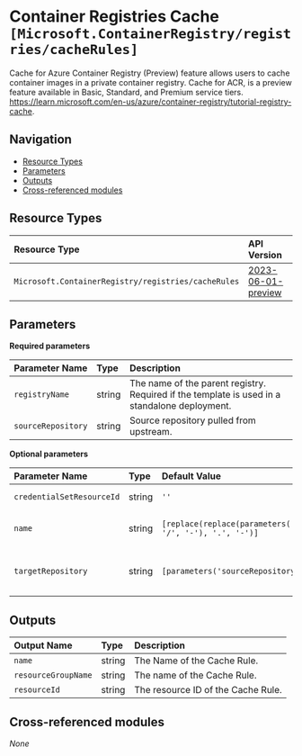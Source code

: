 # Container Registries Cache `[Microsoft.ContainerRegistry/registries/cacheRules]`

Cache for Azure Container Registry (Preview) feature allows users to cache container images in a private container registry. Cache for ACR, is a preview feature available in Basic, Standard, and Premium service tiers. https://learn.microsoft.com/en-us/azure/container-registry/tutorial-registry-cache.

## Navigation

- [Resource Types](#Resource-Types)
- [Parameters](#Parameters)
- [Outputs](#Outputs)
- [Cross-referenced modules](#Cross-referenced-modules)

## Resource Types

| Resource Type | API Version |
| :-- | :-- |
| `Microsoft.ContainerRegistry/registries/cacheRules` | [2023-06-01-preview](https://learn.microsoft.com/en-us/azure/templates/Microsoft.ContainerRegistry/registries/cacheRules) |

## Parameters

**Required parameters**

| Parameter Name | Type | Description |
| :-- | :-- | :-- |
| `registryName` | string | The name of the parent registry. Required if the template is used in a standalone deployment. |
| `sourceRepository` | string | Source repository pulled from upstream. |

**Optional parameters**

| Parameter Name | Type | Default Value | Description |
| :-- | :-- | :-- | :-- |
| `credentialSetResourceId` | string | `''` | The resource ID of the credential store which is associated with the cache rule. |
| `name` | string | `[replace(replace(parameters('sourceRepository'), '/', '-'), '.', '-')]` | The name of the cache rule. Will be dereived from the source repository name if not defined. |
| `targetRepository` | string | `[parameters('sourceRepository')]` | Target repository specified in docker pull command. E.g.: docker pull myregistry.azurecr.io/{targetRepository}:{tag}. |


## Outputs

| Output Name | Type | Description |
| :-- | :-- | :-- |
| `name` | string | The Name of the Cache Rule. |
| `resourceGroupName` | string | The name of the Cache Rule. |
| `resourceId` | string | The resource ID of the Cache Rule. |

## Cross-referenced modules

_None_
